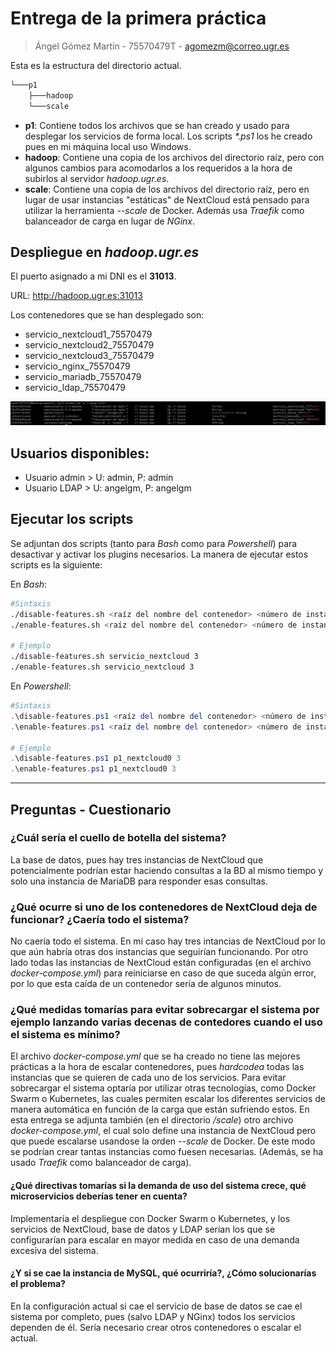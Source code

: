 # Entrega de la primera práctica

> Ángel Gómez Martín - 75570479T - <agomezm@correo.ugr.es>

Esta es la estructura del directorio actual.

```bash
└───p1
    ├───hadoop
    └───scale
```

- **p1**: Contiene todos los archivos que se han creado y usado para desplegar los servicios de forma local. Los scripts _*.ps1_ los he creado pues en mi máquina local uso Windows.
- **hadoop**: Contiene una copia de los archivos del directorio raíz, pero con algunos cambios para acomodarlos a los requeridos a la hora de subirlos al servidor *hadoop.ugr.es*.
- **scale**: Contiene una copia de los archivos del directorio raíz, pero en lugar de usar instancias "estáticas" de NextCloud está pensado para utilizar la herramienta *--scale* de Docker. Además usa *Traefik* como balanceador de carga en lugar de *NGinx*.

## Despliegue en *hadoop.ugr.es*

El puerto asignado a mi DNI es el **31013**.

URL: <http://hadoop.ugr.es:31013>

Los contenedores que se han desplegado son:

- servicio_nextcloud1_75570479
- servicio_nextcloud2_75570479
- servicio_nextcloud3_75570479
- servicio_nginx_75570479
- servicio_mariadb_75570479
- servicio_ldap_75570479

![Contenedores](img/contenedores.png)

## Usuarios disponibles:

- Usuario admin > U: admin, P: admin
- Usuario LDAP > U: angelgm, P: angelgm

## Ejecutar los scripts

Se adjuntan dos scripts (tanto para *Bash* como para *Powershell*) para desactivar y activar los plugins necesarios. La manera de ejecutar estos scripts es la siguiente:

En *Bash*:
```bash
#Sintaxis
./disable-features.sh <raíz del nombre del contenedor> <número de instancias>
./enable-features.sh <raíz del nombre del contenedor> <número de instancias>

# Ejemplo
./disable-features.sh servicio_nextcloud 3
./enable-features.sh servicio_nextcloud 3
```

En *Powershell*:
```powershell
#Sintaxis
.\disable-features.ps1 <raíz del nombre del contenedor> <número de instancias>
.\enable-features.ps1 <raíz del nombre del contenedor> <número de instancias>

# Ejemplo
.\disable-features.ps1 p1_nextcloud0 3
.\enable-features.ps1 p1_nextcloud0 3
```

---

## Preguntas - Cuestionario

### ¿Cuál sería el cuello de botella del sistema?

La base de datos, pues hay tres instancias de NextCloud que potencialmente podrían estar haciendo consultas a la BD al mismo tiempo y solo una instancia de MariaDB para responder esas consultas.

### ¿Qué ocurre si uno de los contenedores de NextCloud deja de funcionar? ¿Caería todo el sistema?

No caería todo el sistema. En mi caso hay tres intancias de NextCloud por lo que aún habría otras dos instancias que seguirían funcionando. Por otro lado todas las instancias de NextCloud están configuradas (en el archivo *docker-compose.yml*) para reiniciarse en caso de que suceda algún error, por lo que esta caída de un contenedor sería de algunos minutos.

### ¿Qué medidas tomarías para evitar sobrecargar el sistema por ejemplo lanzando varias decenas de contedores cuando el uso el sistema es mínimo?

El archivo *docker-compose.yml* que se ha creado no tiene las mejores prácticas a la hora de escalar contenedores, pues *hardcodea* todas las instancias que se quieren de cada uno de los servicios. Para evitar sobrecargar el sistema optaría por utilizar otras tecnologías, como Docker Swarm o Kubernetes, las cuales permiten escalar los diferentes servicios de manera automática en función de la carga que están sufriendo estos. En esta entrega se adjunta también (en el directorio */scale*) otro archivo *docker-compose.yml*, el cual solo define una instancia de NextCloud pero que puede escalarse usandose la orden *--scale* de Docker. De este modo se podrían crear tantas instancias como fuesen necesarias. (Además, se ha usado *Traefik* como balanceador de carga).

#### ¿Qué directivas tomarías si la demanda de uso del sistema crece, qué microservicios deberías tener en cuenta?

Implementaría el despliegue con Docker Swarm o Kubernetes, y los servicios de NextCloud, base de datos y LDAP serían los que se configurarían para escalar en mayor medida en caso de una demanda excesiva del sistema.

#### ¿Y si se cae la instancia de MySQL, qué ocurriría?, ¿Cómo solucionarías el problema?

En la configuración actual si cae el servicio de base de datos se cae el sistema por completo, pues (salvo LDAP y NGinx) todos los servicios dependen de él. Sería necesario crear otros contenedores o escalar el actual.